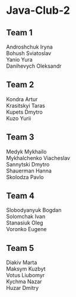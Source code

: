 # Java-Club-2

## Team 1
Androshchuk Iryna  
Bohush Sviatoslav  
Yanio Yura  
Danihevych Oleksandr  

## Team 2
Kondra Artur  
Krasitskyi Taras  
Kupets Dmytro  
Kuzo Yurii  

## Team 3
Medyk Mykhailo  
Mykhalchenko Viacheslav  
Sannytski Dmytro  
Shauerman Hanna  
Skolodza Pavlo  

## Team 4
Slobodyanyuk Bogdan  
Solomchak Ivan  
Stanasiuk Oleg  
Voronko Eugene  

## Team 5
Diakiv Marta  
Maksym Kuzbyt  
Votus Liubomyr  
Kychma Nazar  
Huzar Dmitry  
